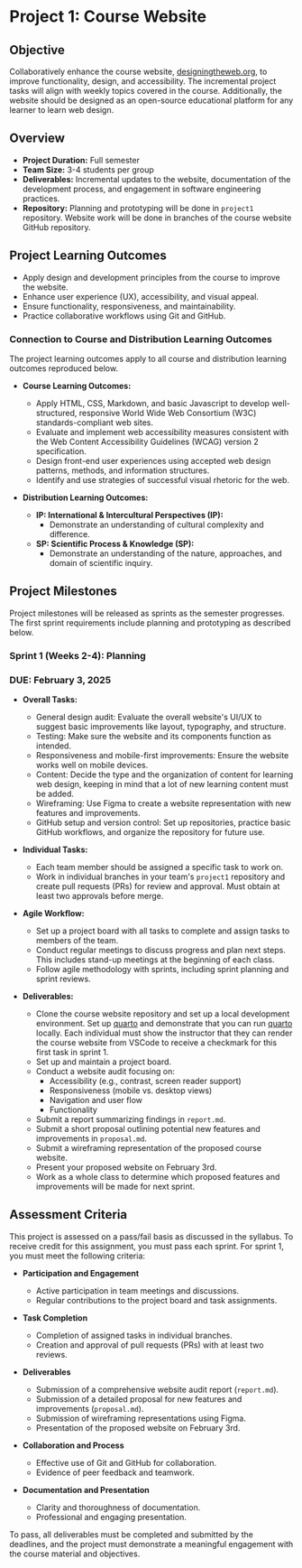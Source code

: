 # Project 1: Course Website

## Objective

Collaboratively enhance the course website, [designingtheweb.org](https://designingtheweb.org/), 
to improve functionality, design, and accessibility. The incremental project tasks will align with weekly 
topics covered in the course. Additionally, the website should be designed as an open-source educational 
platform for any learner to learn web design.

## Overview

- **Project Duration:** Full semester
- **Team Size:** 3-4 students per group
- **Deliverables:** Incremental updates to the website, documentation of the development process, and engagement in software engineering practices.
- **Repository:** Planning and prototyping will be done in `project1` repository. Website work will be done in branches of the course website GitHub repository.

## Project Learning Outcomes

- Apply design and development principles from the course to improve the website.
- Enhance user experience (UX), accessibility, and visual appeal.
- Ensure functionality, responsiveness, and maintainability.
- Practice collaborative workflows using Git and GitHub.

### Connection to Course and Distribution Learning Outcomes

The project learning outcomes apply to all course and distribution learning outcomes reproduced below.

- **Course Learning Outcomes:**
  - Apply HTML, CSS, Markdown, and basic Javascript to develop well-structured, responsive World Wide Web Consortium (W3C) standards-compliant web sites.
  - Evaluate and implement web accessibility measures consistent with the Web Content Accessibility Guidelines (WCAG) version 2 specification.
  - Design front-end user experiences using accepted web design patterns, methods, and information structures.
  - Identify and use strategies of successful visual rhetoric for the web.

- **Distribution Learning Outcomes:**
  - **IP: International & Intercultural Perspectives (IP):**
    - Demonstrate an understanding of cultural complexity and difference.
  - **SP: Scientific Process & Knowledge (SP):**
    - Demonstrate an understanding of the nature, approaches, and domain of scientific inquiry.

## Project Milestones

Project milestones will be released as sprints as the semester progresses. The first sprint requirements include planning and prototyping as described below.

### Sprint 1 (Weeks 2-4): Planning
### DUE: February 3, 2025

- **Overall Tasks:**
  - General design audit: Evaluate the overall website's UI/UX to suggest basic improvements like layout, typography, and structure.
  - Testing: Make sure the website and its components function as intended.
  - Responsiveness and mobile-first improvements: Ensure the website works well on mobile devices.
  - Content: Decide the type and the organization of content for learning web design, keeping in mind that a lot of new learning content must be added. 
  - Wireframing: Use Figma to create a website representation with new features and improvements.
  - GitHub setup and version control: Set up repositories, practice basic GitHub workflows, and organize the repository for future use.

- **Individual Tasks:**
  - Each team member should be assigned a specific task to work on.
  - Work in individual branches in your team's `project1` repository and create pull requests (PRs) for review and approval. Must obtain at least two approvals before merge. 

- **Agile Workflow:**
  - Set up a project board with all tasks to complete and assign tasks to members of the team.
  - Conduct regular meetings to discuss progress and plan next steps. This includes stand-up meetings at the beginning of each class.
  - Follow agile methodology with sprints, including sprint planning and sprint reviews. 

- **Deliverables:**
  - Clone the course website repository and set up a local development environment. Set up [quarto](https://quarto.org/docs/get-started/) and demonstrate that you can run [quarto](https://quarto.org/docs/websites/) locally. Each individual must show the instructor that they can render the course website from VSCode to receive a checkmark for this first task in sprint 1.
  - Set up and maintain a project board.
  - Conduct a website audit focusing on:
    - Accessibility (e.g., contrast, screen reader support)
    - Responsiveness (mobile vs. desktop views)
    - Navigation and user flow
    - Functionality
  - Submit a report summarizing findings in `report.md`.
  - Submit a short proposal outlining potential new features and improvements in `proposal.md`.
  - Submit a wireframing representation of the proposed course website.
  - Present your proposed website on February 3rd.
  - Work as a whole class to determine which proposed features and improvements will be made for next sprint. 

## Assessment Criteria

This project is assessed on a pass/fail basis as discussed in the syllabus. To receive credit for this assignment, you must pass each sprint. For sprint 1, you must meet the following criteria:

- **Participation and Engagement**
  - Active participation in team meetings and discussions.
  - Regular contributions to the project board and task assignments.

- **Task Completion**
  - Completion of assigned tasks in individual branches.
  - Creation and approval of pull requests (PRs) with at least two reviews.

- **Deliverables**
  - Submission of a comprehensive website audit report (`report.md`).
  - Submission of a detailed proposal for new features and improvements (`proposal.md`).
  - Submission of wireframing representations using Figma.
  - Presentation of the proposed website on February 3rd.

- **Collaboration and Process**
  - Effective use of Git and GitHub for collaboration.
  - Evidence of peer feedback and teamwork.

- **Documentation and Presentation**
  - Clarity and thoroughness of documentation.
  - Professional and engaging presentation.

To pass, all deliverables must be completed and submitted by the deadlines, and the project must demonstrate a meaningful engagement with the course material and objectives.